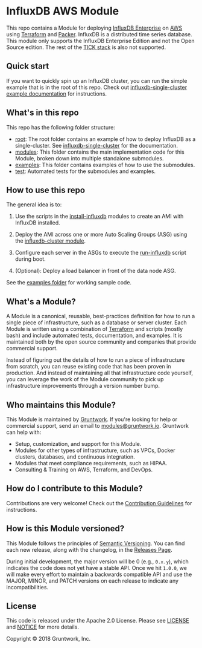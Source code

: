 # InfluxDB AWS Module

This repo contains a Module for deploying [InfluxDB Enterprise](https://www.influxdata.com/time-series-platform/influxdb/) on [AWS](https://aws.amazon.com/) 
using [Terraform](https://www.terraform.io/) and [Packer](https://www.packer.io/). InfluxDB is a distributed time series database.
This module only supports the InfluxDB Enterprise Edition and not the Open Source edition.
The rest of the [TICK stack](https://www.influxdata.com/time-series-platform/) is also not supported.

## Quick start

If you want to quickly spin up an InfluxDB cluster, you can run the simple example that is in the root of this repo.
Check out [influxdb-single-cluster example
documentation](https://github.com/gruntwork-io/terraform-aws-influx/blob/master/examples/influxdb-single-cluster)
for instructions.

## What's in this repo

This repo has the following folder structure:

* [root](https://github.com/gruntwork-io/terraform-aws-influx/tree/master): The root folder contains an example
  of how to deploy InfluxDB as a single-cluster. See 
  [influxdb-single-cluster](https://github.com/gruntwork-io/terraform-aws-influx/blob/master/examples/influxdb-single-cluster)
  for the documentation.
* [modules](https://github.com/gruntwork-io/terraform-aws-influx/tree/master/modules): This folder contains the 
  main implementation code for this Module, broken down into multiple standalone submodules.
* [examples](https://github.com/gruntwork-io/terraform-aws-influx/tree/master/examples): This folder contains 
  examples of how to use the submodules.
* [test](https://github.com/gruntwork-io/terraform-aws-influx/tree/master/test): Automated tests for the submodules 
  and examples.

## How to use this repo

The general idea is to: 

1. Use the scripts in the
   [install-influxdb](https://github.com/gruntwork-io/terraform-aws-influx/tree/master/modules/install-influxdb)
   modules to create an AMI with InfluxDB installed.

1. Deploy the AMI across one or more Auto Scaling Groups (ASG) using the [influxdb-cluster
   module](https://github.com/gruntwork-io/terraform-aws-influx/tree/master/modules/influxdb-cluster).   
   
1. Configure each server in the ASGs to execute the 
   [run-influxdb](https://github.com/gruntwork-io/terraform-aws-influx/tree/master/modules/run-influxdb)
   script during boot.

1. (Optional): Deploy a load balancer in front of the data node ASG.

See the [examples folder](https://github.com/gruntwork-io/terraform-aws-influx/tree/master/examples) for working
sample code.

## What's a Module?

A Module is a canonical, reusable, best-practices definition for how to run a single piece of infrastructure, such 
as a database or server cluster. Each Module is written using a combination of [Terraform](https://www.terraform.io/) 
and scripts (mostly bash) and include automated tests, documentation, and examples. It is maintained both by the open 
source community and companies that provide commercial support. 

Instead of figuring out the details of how to run a piece of infrastructure from scratch, you can reuse 
existing code that has been proven in production. And instead of maintaining all that infrastructure code yourself, 
you can leverage the work of the Module community to pick up infrastructure improvements through
a version number bump.

## Who maintains this Module?

This Module is maintained by [Gruntwork](http://www.gruntwork.io/). If you're looking for help or commercial 
support, send an email to [modules@gruntwork.io](mailto:modules@gruntwork.io?Subject=InfluxDB%20for%20AWS%20Module). 
Gruntwork can help with:

* Setup, customization, and support for this Module.
* Modules for other types of infrastructure, such as VPCs, Docker clusters, databases, and continuous integration.
* Modules that meet compliance requirements, such as HIPAA.
* Consulting & Training on AWS, Terraform, and DevOps.

## How do I contribute to this Module?

Contributions are very welcome! Check out the 
[Contribution Guidelines](https://github.com/gruntwork-io/terraform-aws-influx/tree/master/CONTRIBUTING.md) for instructions.

## How is this Module versioned?

This Module follows the principles of [Semantic Versioning](http://semver.org/). You can find each new release, 
along with the changelog, in the [Releases Page](../../releases). 

During initial development, the major version will be 0 (e.g., `0.x.y`), which indicates the code does not yet have a 
stable API. Once we hit `1.0.0`, we will make every effort to maintain a backwards compatible API and use the MAJOR, 
MINOR, and PATCH versions on each release to indicate any incompatibilities. 

## License

This code is released under the Apache 2.0 License. Please see 
[LICENSE](https://github.com/gruntwork-io/terraform-aws-influx/tree/master/LICENSE) and 
[NOTICE](https://github.com/gruntwork-io/terraform-aws-influx/tree/master/NOTICE) for more details.

Copyright &copy; 2018 Gruntwork, Inc.
